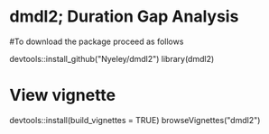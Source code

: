 # dmdl2; Duration Gap Analysis
#To download the package proceed as follows

devtools::install_github("Nyeley/dmdl2")
library(dmdl2)

# View vignette

devtools::install(build_vignettes = TRUE)
browseVignettes("dmdl2")

